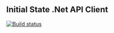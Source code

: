 Initial State .Net API Client
---

[![Build status](https://ci.appveyor.com/api/projects/status/jjm0wdu9qfxxvfgh?svg=true)](https://ci.appveyor.com/project/davidsulpy/initialstate-client-net)
